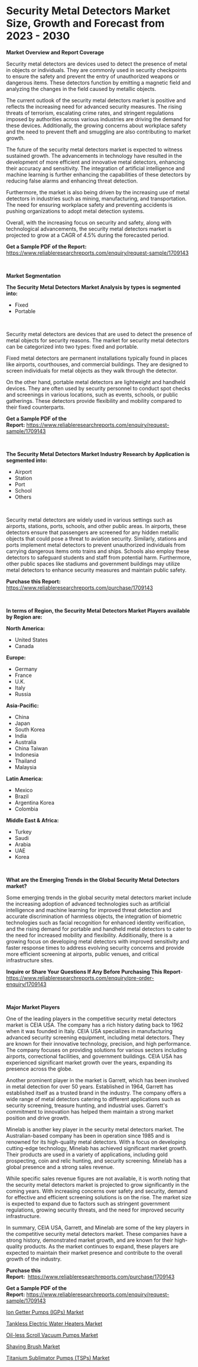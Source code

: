 <p><h1>Security Metal Detectors Market Size, Growth and Forecast from 2023 - 2030</h1></p><p><strong>Market Overview and Report Coverage</strong></p>
<p><p>Security metal detectors are devices used to detect the presence of metal in objects or individuals. They are commonly used in security checkpoints to ensure the safety and prevent the entry of unauthorized weapons or dangerous items. These detectors function by emitting a magnetic field and analyzing the changes in the field caused by metallic objects.</p><p>The current outlook of the security metal detectors market is positive and reflects the increasing need for advanced security measures. The rising threats of terrorism, escalating crime rates, and stringent regulations imposed by authorities across various industries are driving the demand for these devices. Additionally, the growing concerns about workplace safety and the need to prevent theft and smuggling are also contributing to market growth.</p><p>The future of the security metal detectors market is expected to witness sustained growth. The advancements in technology have resulted in the development of more efficient and innovative metal detectors, enhancing their accuracy and sensitivity. The integration of artificial intelligence and machine learning is further enhancing the capabilities of these detectors by reducing false alarms and enhancing threat detection.</p><p>Furthermore, the market is also being driven by the increasing use of metal detectors in industries such as mining, manufacturing, and transportation. The need for ensuring workplace safety and preventing accidents is pushing organizations to adopt metal detection systems.</p><p>Overall, with the increasing focus on security and safety, along with technological advancements, the security metal detectors market is projected to grow at a CAGR of 4.5% during the forecasted period.</p></p>
<p><strong>Get a Sample PDF of the Report:</strong> <a href="https://www.reliableresearchreports.com/enquiry/request-sample/1709143">https://www.reliableresearchreports.com/enquiry/request-sample/1709143</a></p>
<p>&nbsp;</p>
<p><strong>Market Segmentation</strong></p>
<p><strong>The Security Metal Detectors Market Analysis by types is segmented into:</strong></p>
<p><ul><li>Fixed</li><li>Portable</li></ul></p>
<p>&nbsp;</p>
<p><p>Security metal detectors are devices that are used to detect the presence of metal objects for security reasons. The market for security metal detectors can be categorized into two types: fixed and portable. </p><p>Fixed metal detectors are permanent installations typically found in places like airports, courthouses, and commercial buildings. They are designed to screen individuals for metal objects as they walk through the detector. </p><p>On the other hand, portable metal detectors are lightweight and handheld devices. They are often used by security personnel to conduct spot checks and screenings in various locations, such as events, schools, or public gatherings. These detectors provide flexibility and mobility compared to their fixed counterparts.</p></p>
<p><strong>Get a Sample PDF of the Report:</strong>&nbsp;<a href="https://www.reliableresearchreports.com/enquiry/request-sample/1709143">https://www.reliableresearchreports.com/enquiry/request-sample/1709143</a></p>
<p>&nbsp;</p>
<p><strong>The Security Metal Detectors Market Industry Research by Application is segmented into:</strong></p>
<p><ul><li>Airport</li><li>Station</li><li>Port</li><li>School</li><li>Others</li></ul></p>
<p>&nbsp;</p>
<p><p>Security metal detectors are widely used in various settings such as airports, stations, ports, schools, and other public areas. In airports, these detectors ensure that passengers are screened for any hidden metallic objects that could pose a threat to aviation security. Similarly, stations and ports implement metal detectors to prevent unauthorized individuals from carrying dangerous items onto trains and ships. Schools also employ these detectors to safeguard students and staff from potential harm. Furthermore, other public spaces like stadiums and government buildings may utilize metal detectors to enhance security measures and maintain public safety.</p></p>
<p><strong>Purchase this Report:</strong>&nbsp; <a href="https://www.reliableresearchreports.com/purchase/1709143">https://www.reliableresearchreports.com/purchase/1709143</a></p>
<p>&nbsp;</p>
<p><strong>In terms of Region, the Security Metal Detectors Market Players available by Region are:</strong></p>
<p>
    <p> <strong> North America: </strong>
        <ul>
            <li>United States</li>
            <li>Canada</li>
        </ul>
        </p> 
    <p> <strong> Europe: </strong>
        <ul>
            <li>Germany</li>
            <li>France</li>
            <li>U.K.</li>
            <li>Italy</li>
            <li>Russia</li>
        </ul>
        </p> 
    <p> <strong> Asia-Pacific: </strong>
        <ul>
            <li>China</li>
            <li>Japan</li>
            <li>South Korea</li>
            <li>India</li>
            <li>Australia</li>
            <li>China Taiwan</li>
            <li>Indonesia</li>
            <li>Thailand</li>
            <li>Malaysia</li>
        </ul>
        </p> 
    <p> <strong> Latin America: </strong>
        <ul>
            <li>Mexico</li>
            <li>Brazil</li>
            <li>Argentina Korea</li>
            <li>Colombia</li>
        </ul>
        </p> 
    <p> <strong> Middle East & Africa: </strong>
        <ul>
            <li>Turkey</li>
            <li>Saudi</li>
            <li>Arabia</li>
            <li>UAE</li>
            <li>Korea</li>
        </ul>
    </p>
    </p>
<p>&nbsp;</p>
<p><strong>What are the Emerging Trends in the Global Security Metal Detectors market?</strong></p>
<p><p>Some emerging trends in the global security metal detectors market include the increasing adoption of advanced technologies such as artificial intelligence and machine learning for improved threat detection and accurate discrimination of harmless objects, the integration of biometric technologies such as facial recognition for enhanced identity verification, and the rising demand for portable and handheld metal detectors to cater to the need for increased mobility and flexibility. Additionally, there is a growing focus on developing metal detectors with improved sensitivity and faster response times to address evolving security concerns and provide more efficient screening at airports, public venues, and critical infrastructure sites.</p></p>
<p><strong>Inquire or Share Your Questions If Any Before Purchasing This Report</strong>- <a href="https://www.reliableresearchreports.com/enquiry/pre-order-enquiry/1709143">https://www.reliableresearchreports.com/enquiry/pre-order-enquiry/1709143</a></p>
<p>&nbsp;</p>
<p><strong>Major Market Players</strong></p>
<p><p>One of the leading players in the competitive security metal detectors market is CEIA USA. The company has a rich history dating back to 1962 when it was founded in Italy. CEIA USA specializes in manufacturing advanced security screening equipment, including metal detectors. They are known for their innovative technology, precision, and high performance. The company focuses on providing solutions for various sectors including airports, correctional facilities, and government buildings. CEIA USA has experienced significant market growth over the years, expanding its presence across the globe.</p><p>Another prominent player in the market is Garrett, which has been involved in metal detection for over 50 years. Established in 1964, Garrett has established itself as a trusted brand in the industry. The company offers a wide range of metal detectors catering to different applications such as security screening, treasure hunting, and industrial uses. Garrett's commitment to innovation has helped them maintain a strong market position and drive growth.</p><p>Minelab is another key player in the security metal detectors market. The Australian-based company has been in operation since 1985 and is renowned for its high-quality metal detectors. With a focus on developing cutting-edge technology, Minelab has achieved significant market growth. Their products are used in a variety of applications, including gold prospecting, coin and relic hunting, and security screening. Minelab has a global presence and a strong sales revenue.</p><p>While specific sales revenue figures are not available, it is worth noting that the security metal detectors market is projected to grow significantly in the coming years. With increasing concerns over safety and security, demand for effective and efficient screening solutions is on the rise. The market size is expected to expand due to factors such as stringent government regulations, growing security threats, and the need for improved security infrastructure.</p><p>In summary, CEIA USA, Garrett, and Minelab are some of the key players in the competitive security metal detectors market. These companies have a strong history, demonstrated market growth, and are known for their high-quality products. As the market continues to expand, these players are expected to maintain their market presence and contribute to the overall growth of the industry.</p></p>
<p><strong>Purchase this Report:</strong>&nbsp;&nbsp;<a href="https://www.reliableresearchreports.com/purchase/1709143">https://www.reliableresearchreports.com/purchase/1709143</a></p>
<p></p>
<p><strong>Get a Sample PDF of the Report:</strong>&nbsp;<a href="https://www.reliableresearchreports.com/enquiry/request-sample/1709143">https://www.reliableresearchreports.com/enquiry/request-sample/1709143</a></p>
<p><p><a href="https://medium.com/@brandonramos59/ion-getter-pumps-igps-market-size-cagr-trends-2024-2030-e75dee39e1e1">Ion Getter Pumps (IGPs) Market</a></p><p><a href="https://medium.com/@scottford2001/decoding-tankless-electric-water-heaters-market-metrics-market-share-trends-and-growth-patterns-1cac3195e4d8">Tankless Electric Water Heaters Market</a></p><p><a href="https://medium.com/@juansmith1961/oil-less-scroll-vacuum-pumps-market-focuses-on-market-share-size-and-projected-forecast-till-2030-a99840a44572">Oil-less Scroll Vacuum Pumps Market</a></p><p><a href="https://medium.com/@christopherbennett19/shaving-brush-market-trends-and-market-analysis-forecasted-for-period-2023-2030-e56832f6b4c7">Shaving Brush Market</a></p><p><a href="https://medium.com/@stephenstevens11/titanium-sublimator-pumps-tsps-market-analysis-its-cagr-market-segmentation-and-global-industry-9bf4ba608622">Titanium Sublimator Pumps (TSPs) Market</a></p></p>